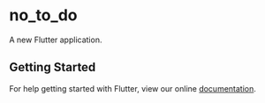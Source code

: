# no_to_do

A new Flutter application.

## Getting Started

For help getting started with Flutter, view our online
[documentation](https://flutter.io/).
